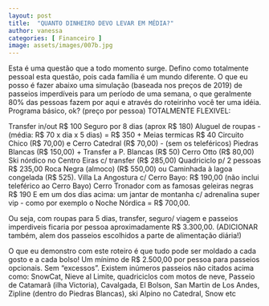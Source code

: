 ```yaml
---
layout: post
title:  "QUANTO DINHEIRO DEVO LEVAR EM MÉDIA?"
author: vanessa
categories: [ Financeiro ]
image: assets/images/007b.jpg
---
```

Esta é uma questão que a todo momento surge. Defino como totalmente pessoal esta questão, pois cada família é um mundo diferente. O que eu posso é fazer abaixo uma simulação (baseada nos preços de 2019) de passeios imperdíveis para um período de uma semana, o que geralmente 80% das pessoas fazem por aqui e através do roteirinho você ter uma idéia. Programa básico, ok? (preço por pessoa) TOTALMENTE FLEXIVEL:

Transfer in/out R$ 100
Seguro por 8 dias (aprox R$ 180)
Aluguel de roupas - (média: R$ 70 x dia x 5 dias) = R$ 350 + Meias termicas R$ 40
Circuito Chico (R$ 70,00) e Cerro Catedral (R$ 70,00) - (sem os teleféricos)
Piedras Blancas (R$ 150,00) + Transfer a P. Blancas (R$ 50)
Cerro Otto (R$ 80,00)
Ski nórdico no Centro Eiras c/ transfer (R$ 285,00)
Quadriciclo p/ 2 pessoas R$ 235,00
Roca Negra (almoco) (R$ 550,00) ou Caminhada à lagoa congelada (R$ 525).
Villa La Angostura c/ Cerro Bayo: R$ 190,00 (não inclui teleférico ao Cerro Bayo)
Cerro Tronador com as famosas geleiras negras R$ 190
E em um dos dias acima: um jantar de montanha c/ adrenalina super vip - como por exemplo o Noche Nórdica = R$ 700,00.

Ou seja, com roupas para 5 dias, transfer, seguro/ viagem e passeios imperdiveis ficaria por pessoa aproximadamente R$ 3.300,00. 
(ADICIONAR também, alem dos passeios escolhidos a parte de alimentação diária!)

O que eu demonstro com este roteiro é que tudo pode ser moldado a cada gosto e a cada bolso! Um mínimo de R$ 2.500,00 por pessoa para passeios opcionais. 
Sem “excessos”. 
Existem inúmeros passeios não citados acima como: SnowCat, Nieve al Limite, quadriciclos com motos de neve, Passeio de Catamarã (ilha Victoria), Cavalgada, El Bolson, San Martin de Los Andes, Zipline (dentro do Piedras Blancas), ski Alpino no Catedral, Snow etc
